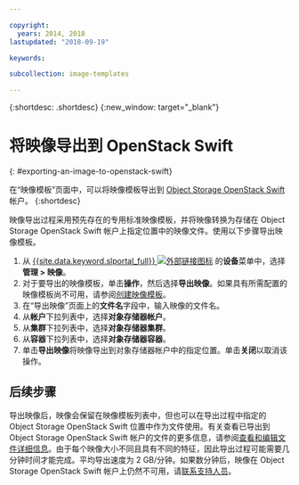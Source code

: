 ```yaml
---

copyright:
  years: 2014, 2018
lastupdated: "2018-09-19"

keywords:

subcollection: image-templates

---
```


{:shortdesc: .shortdesc}
{:new_window: target="_blank"}

# 将映像导出到 OpenStack Swift
{: #exporting-an-image-to-openstack-swift}

在“映像模板”页面中，可以将映像模板导出到 [Object Storage OpenStack Swift](/docs/infrastructure/objectstorage-swift?topic=objectstorage-swift-GettingStarted#getting-started-with-object-storage-openstack-swift) 帐户。
{:shortdesc}

映像导出过程采用预先存在的专用标准映像模板，并将映像转换为存储在 Object Storage OpenStack Swift 帐户上指定位置中的映像文件。使用以下步骤导出映像模板。

1. 从 [{{site.data.keyword.slportal_full}} ![外部链接图标](../../icons/launch-glyph.svg "外部链接图标")](https://control.softlayer.com/) 的**设备**菜单中，选择**管理 > 映像**。
2. 对于要导出的映像模板，单击**操作**，然后选择**导出映像**。如果具有所需配置的映像模板尚不可用，请参阅[创建映像模板](/docs/infrastructure/image-templates?topic=image-templates-creating-an-image-template)。
3. 在“导出映像”页面上的**文件名**字段中，输入映像的文件名。
5. 从**帐户**下拉列表中，选择**对象存储器帐户**。
6. 从**集群**下拉列表中，选择**对象存储器集群**。
7. 从**容器**下拉列表中，选择**对象存储器容器**。
8. 单击**导出映像**将映像导出到对象存储器帐户中的指定位置。单击**关闭**以取消该操作。

## 后续步骤

导出映像后，映像会保留在映像模板列表中，但也可以在导出过程中指定的 Object Storage OpenStack Swift 位置中作为文件使用。有关查看已导出到 Object Storage OpenStack Swift 帐户的文件的更多信息，请参阅[查看和编辑文件详细信息](/docs/infrastructure/objectstorage-swift?topic=objectstorage-swift-OSSSLPortal#viewing-and-editing-file-details)。由于每个映像大小不同且具有不同的特征，因此导出过程可能需要几分钟时间才能完成。平均导出速度为 2 GB/分钟。如果数分钟后，映像在 Object Storage OpenStack Swift 帐户上仍然不可用，请[联系支持人员](/docs/get-support?topic=get-support-getting-customer-support)。
